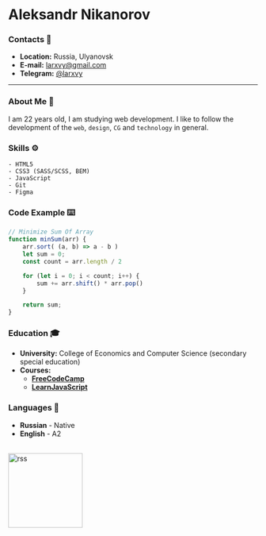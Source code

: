 # Aleksandr Nikanorov

### Contacts 📄
- **Location:** Russia, Ulyanovsk
- **E-mail:** larxvy@gmail.com
- **Telegram:** [@larxvy](https://t.me/larxvy)

---

### About Me 👀

I am 22 years old, I am studying web development. I like to follow the development of the `web`, `design`, `CG` and `technology` in general.

### Skills ⚙️
```
- HTML5
- CSS3 (SASS/SCSS, BEM)
- JavaScript
- Git
- Figma
```

### Code Example ⌨️
```js
// Minimize Sum Of Array
function minSum(arr) {
    arr.sort( (a, b) => a - b )
    let sum = 0;
    const count = arr.length / 2

    for (let i = 0; i < count; i++) {
        sum += arr.shift() * arr.pop()
    }

    return sum;
}
```

### Education 🎓
- **University:** College of Economics and Computer Science (secondary special education)
- **Courses:** 
    - **[FreeCodeCamp](https://www.freecodecamp.org/)**
    - **[LearnJavaScript](https://learn.javascript.ru/)**

### Languages 👅
- **Russian** - Native
- **English** - A2

<br>
<img src="https://rs.school/images/partners/logo-rs.svg" alt="rss" width="150"/>